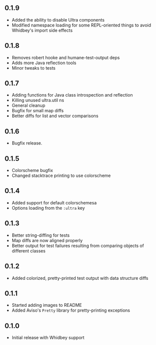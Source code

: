 ## 0.1.9
 * Added the ability to disable Ultra components
 * Modified namespace loading for some REPL-oriented things to avoid Whidbey's import side effects

## 0.1.8
 * Removes robert hooke and humane-test-output deps
 * Adds more Java reflection tools
 * Minor tweaks to tests

## 0.1.7
 * Adding functions for Java class introspection and reflection
 * Killing unused ultra.util ns
 * General cleanup
 * Bugfix for small map diffs
 * Better diffs for list and vector comparisons

## 0.1.6
 * Bugfix release.

## 0.1.5
 * Colorscheme bugfix
 * Changed stacktrace printing to use colorscheme

## 0.1.4
 * Added support for default colorschemesa
 * Options loading from the `:ultra` key

## 0.1.3
 * Better string-diffing for tests
 * Map diffs are now aligned properly
 * Better output for test failures resulting from comparing objects of different classes

## 0.1.2
 * Added colorized, pretty-printed test output with data structure diffs

## 0.1.1
 * Started adding images to README
 * Added Aviso's `Pretty` library for pretty-printing exceptions

## 0.1.0
 * Initial release with Whidbey support
